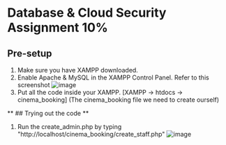 # Database & Cloud Security Assignment 10%

## **Pre-setup**
1. Make sure you have XAMPP downloaded.
2. Enable Apache & MySQL in the XAMPP Control Panel. Refer to this screenshot 
  ![image](https://github.com/user-attachments/assets/81c4fc35-eb7c-47da-bcba-f8b3c617b66e)
3. Put all the code inside your XAMPP. [XAMPP -> htdocs -> cinema_booking] (The cinema_booking file we need to create ourself)

** ## Trying out the code **
1. Run the create_admin.php by typing "http://localhost/cinema_booking/create_staff.php" ![image](https://github.com/user-attachments/assets/aded852c-2353-4d56-84ba-19d466a0a4d7)

